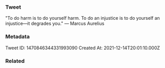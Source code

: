 ### Tweet
"To do harm is to do yourself harm. To do an injustice is to do yourself an injustice—it degrades you." — Marcus Aurelius

### Metadata
Tweet ID: 1470846344331993090
Created At: 2021-12-14T20:01:10.000Z

### Related

